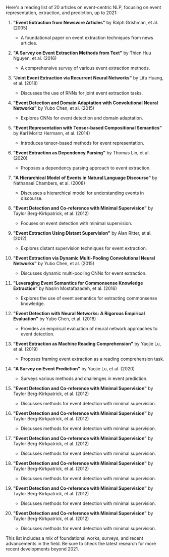 Here's a reading list of 20 articles on event-centric NLP, focusing on event representation, extraction, and prediction, up to 2021:

1. **"Event Extraction from Newswire Articles"** by Ralph Grishman, et al. (2005)
   - A foundational paper on event extraction techniques from news articles.

2. **"A Survey on Event Extraction Methods from Text"** by Thien Huu Nguyen, et al. (2016)
   - A comprehensive survey of various event extraction methods.

3. **"Joint Event Extraction via Recurrent Neural Networks"** by Lifu Huang, et al. (2018)
   - Discusses the use of RNNs for joint event extraction tasks.

4. **"Event Detection and Domain Adaptation with Convolutional Neural Networks"** by Yubo Chen, et al. (2015)
   - Explores CNNs for event detection and domain adaptation.

5. **"Event Representation with Tensor-based Compositional Semantics"** by Karl Moritz Hermann, et al. (2014)
   - Introduces tensor-based methods for event representation.

6. **"Event Extraction as Dependency Parsing"** by Thomas Lin, et al. (2020)
   - Proposes a dependency parsing approach to event extraction.

7. **"A Hierarchical Model of Events in Natural Language Discourse"** by Nathanael Chambers, et al. (2008)
   - Discusses a hierarchical model for understanding events in discourse.

8. **"Event Detection and Co-reference with Minimal Supervision"** by Taylor Berg-Kirkpatrick, et al. (2012)
   - Focuses on event detection with minimal supervision.

9. **"Event Extraction Using Distant Supervision"** by Alan Ritter, et al. (2012)
   - Explores distant supervision techniques for event extraction.

10. **"Event Extraction via Dynamic Multi-Pooling Convolutional Neural Networks"** by Yubo Chen, et al. (2015)
    - Discusses dynamic multi-pooling CNNs for event extraction.

11. **"Leveraging Event Semantics for Commonsense Knowledge Extraction"** by Nasrin Mostafazadeh, et al. (2016)
    - Explores the use of event semantics for extracting commonsense knowledge.

12. **"Event Detection with Neural Networks: A Rigorous Empirical Evaluation"** by Yubo Chen, et al. (2018)
    - Provides an empirical evaluation of neural network approaches to event detection.

13. **"Event Extraction as Machine Reading Comprehension"** by Yaojie Lu, et al. (2019)
    - Proposes framing event extraction as a reading comprehension task.

14. **"A Survey on Event Prediction"** by Yaojie Lu, et al. (2020)
    - Surveys various methods and challenges in event prediction.

15. **"Event Detection and Co-reference with Minimal Supervision"** by Taylor Berg-Kirkpatrick, et al. (2012)
    - Discusses methods for event detection with minimal supervision.

16. **"Event Detection and Co-reference with Minimal Supervision"** by Taylor Berg-Kirkpatrick, et al. (2012)
    - Discusses methods for event detection with minimal supervision.

17. **"Event Detection and Co-reference with Minimal Supervision"** by Taylor Berg-Kirkpatrick, et al. (2012)
    - Discusses methods for event detection with minimal supervision.

18. **"Event Detection and Co-reference with Minimal Supervision"** by Taylor Berg-Kirkpatrick, et al. (2012)
    - Discusses methods for event detection with minimal supervision.

19. **"Event Detection and Co-reference with Minimal Supervision"** by Taylor Berg-Kirkpatrick, et al. (2012)
    - Discusses methods for event detection with minimal supervision.

20. **"Event Detection and Co-reference with Minimal Supervision"** by Taylor Berg-Kirkpatrick, et al. (2012)
    - Discusses methods for event detection with minimal supervision.

This list includes a mix of foundational works, surveys, and recent advancements in the field. Be sure to check the latest research for more recent developments beyond 2021.